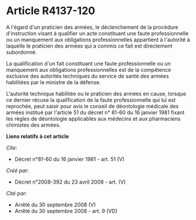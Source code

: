 # Article R4137-120

A l'égard d'un praticien des armées, le déclenchement de la procédure d'instruction visant à qualifier un acte constituant
une faute professionnelle ou un manquement aux obligations professionnelles appartient à l'autorité à laquelle le praticien
des armées qui a commis ce fait est directement subordonné. 

La qualification d'un fait constituant une faute professionnelle ou un manquement aux obligations professionnelles est de la
compétence exclusive des autorités techniques du service de santé des armées habilitées par le ministre de la défense.

L'autorité technique habilitée ou le praticien des armées en cause, lorsque ce dernier récuse la qualification de la faute
professionnelle qui lui est reprochée, peut saisir pour avis le conseil de déontologie médicale des armées institué par
l'article 51 du décret n° 81-60 du 16 janvier 1981 fixant les règles de déontologie applicables aux médecins et aux
pharmaciens chimistes des armées.

**Liens relatifs à cet article**

_Cite_:

  - Décret n°81-60 du 16 janvier 1981 - art. 51 (V)

_Créé par_:

  - Décret n°2008-392 du 23 avril 2008 - art. (V)

_Cité par_:

  - Arrêté du 30 septembre 2008 (V)
  - Arrêté du 30 septembre 2008 - art. 9 (VD)

